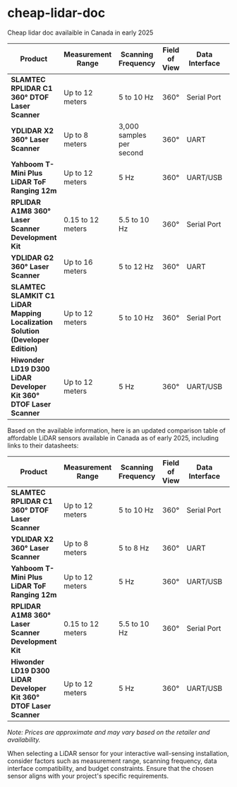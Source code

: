 # cheap-lidar-doc
Cheap lidar doc availaible in Canada in early 2025

| Product | Measurement Range | Scanning Frequency | Field of View | Data Interface | Price (CAD) | Link |
|---|---|---|---|---|---|---|
| **SLAMTEC RPLIDAR C1 360° DTOF Laser Scanner** | Up to 12 meters | 5 to 10 Hz | 360° | Serial Port | $101.47 | [View Product](https://ca.robotshop.com/products/slamtec-rplidar-c1-360-dtof-laser-scanner) |
| **YDLIDAR X2 360° Laser Scanner** | Up to 8 meters | 3,000 samples per second | 360° | UART | $101.47 | [View Product](https://ca.robotshop.com/products/ydlidar-x2-360-laser-scanner) |
| **Yahboom T-Mini Plus LiDAR ToF Ranging 12m** | Up to 12 meters | 5 Hz | 360° | UART/USB | $107.44 | [View Product](https://ca.robotshop.com/products/yahboom-yahboom-t-mini-plus-lidar-tof-ranging-12m-support-ros1-ros2) |
| **RPLIDAR A1M8 360° Laser Scanner Development Kit** | 0.15 to 12 meters | 5.5 to 10 Hz | 360° | Serial Port | $125.00| [View Product](https://ca.robotshop.com/products/rplidar-a1m8-360-degree-laser-scanner-development-kit) |
| **YDLIDAR G2 360° Laser Scanner** | Up to 16 meters | 5 to 12 Hz | 360° | UART | $233.82 | [View Product](https://ca.robotshop.com/products/ydlidar-g2-360-laser-scanner) |
| **SLAMTEC SLAMKIT C1 LiDAR Mapping Localization Solution (Developer Edition)** | Up to 12 meters | 5 to 10 Hz | 360° | Serial Port | $262.59 | [View Product](https://ca.robotshop.com/products/slamtec-slamkit-c1-lidar-mapping-localization-solution-developer-edition) |
| **Hiwonder LD19 D300 LiDAR Developer Kit 360° DTOF Laser Scanner** | Up to 12 meters | 5 Hz | 360° | UART/USB | $133.99 | [View Product](https://ca.robotshop.com/products/hiwonder-ld19-d300-lidar-developer-kit-360-dtof-laser-scanner-supports-ros1-2-raspberry-pi-jetson-nano) |



Based on the available information, here is an updated comparison table of affordable LiDAR sensors available in Canada as of early 2025, including links to their datasheets:

| Product | Measurement Range | Scanning Frequency | Field of View | Data Interface | Price (CAD) | Product Link | Datasheet Link |
|---|---|---|---|---|---|---|---|
| **SLAMTEC RPLIDAR C1 360° DTOF Laser Scanner** | Up to 12 meters | 5 to 10 Hz | 360° | Serial Port | $101.47 | [View Product](https://ca.robotshop.com/products/slamtec-rplidar-c1-360-dtof-laser-scanner) | [Datasheet](https://bucket-download.slamtec.com/2d4664be9f9f5c748f3b608f2cf1862962b168eb/SLAMTEC_rplidar_datasheet_C1_v1.1_en.pdf) |
| **YDLIDAR X2 360° Laser Scanner** | Up to 8 meters | 5 to 8 Hz | 360° | UART | $101.47 | [View Product](https://ca.robotshop.com/products/ydlidar-x2-360-laser-scanner) | [Datasheet](https://www.ydlidar.com/Public/upload/files/2024-02-01/YDLIDAR%20X2%20Data%20Sheet%20V1.2%28240124%29.pdf) |
| **Yahboom T-Mini Plus LiDAR ToF Ranging 12m** | Up to 12 meters | 5 Hz | 360° | UART/USB | $107.44 | [View Product](https://ca.robotshop.com/products/yahboom-yahboom-t-mini-plus-lidar-tof-ranging-12m-support-ros1-ros2) | [Datasheet](https://drive.google.com/file/d/1BKrNyMfbNvNNRfT1tvLl1Ac_Av9FVvpJ/view?usp=drive_link) |
| **RPLIDAR A1M8 360° Laser Scanner Development Kit** | 0.15 to 12 meters | 5.5 to 10 Hz | 360° | Serial Port | $125.00 | [View Product](https://ca.robotshop.com/products/rplidar-a1m8-360-degree-laser-scanner-development-kit) | [Datasheet](https://cdn.robotshop.com/media/r/rpk/rb-rpk-03/pdf/ld108_slamtec_rplidar_datasheet_a1m8_v3.0_en.pdf) |
| **Hiwonder LD19 D300 LiDAR Developer Kit 360° DTOF Laser Scanner** | Up to 12 meters | 5 Hz | 360° | UART/USB | $133.99 | [View Product](https://ca.robotshop.com/products/hiwonder-ld19-d300-lidar-developer-kit-360-dtof-laser-scanner-supports-ros1-2-raspberry-pi-jetson-nano) | [Datasheet](https://github.com/ldrobotSensorTeam/DeveloperKit/blob/master/D300Kit.md) |

*Note: Prices are approximate and may vary based on the retailer and availability.*

When selecting a LiDAR sensor for your interactive wall-sensing installation, consider factors such as measurement range, scanning frequency, data interface compatibility, and budget constraints. Ensure that the chosen sensor aligns with your project's specific requirements. 
